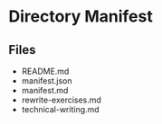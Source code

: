 # Directory Manifest

## Files

- README.md
- manifest.json
- manifest.md
- rewrite-exercises.md
- technical-writing.md

